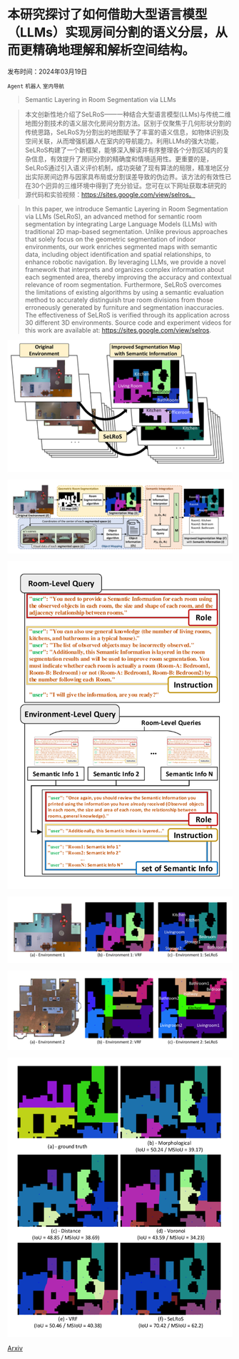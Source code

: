 # 本研究探讨了如何借助大型语言模型（LLMs）实现房间分割的语义分层，从而更精确地理解和解析空间结构。

发布时间：2024年03月19日

`Agent` `机器人` `室内导航`

> Semantic Layering in Room Segmentation via LLMs

> 本文创新性地介绍了SeLRoS——一种结合大型语言模型(LLMs)与传统二维地图分割技术的语义层次化房间分割方法。区别于仅聚焦于几何形状分割的传统思路，SeLRoS为分割出的地图赋予了丰富的语义信息，如物体识别及空间关联，从而增强机器人在室内的导航能力。利用LLMs的强大功能，SeLRoS构建了一个新框架，能够深入解读并有序整理各个分割区域内的复杂信息，有效提升了房间分割的精确度和情境适用性。更重要的是，SeLRoS通过引入语义评价机制，成功突破了现有算法的局限，精准地区分出实际房间边界与因家具布局或分割误差导致的伪边界。该方法的有效性已在30个迥异的三维环境中得到了充分验证。您可在以下网址获取本研究的源代码和实验视频：https://sites.google.com/view/selros。

> In this paper, we introduce Semantic Layering in Room Segmentation via LLMs (SeLRoS), an advanced method for semantic room segmentation by integrating Large Language Models (LLMs) with traditional 2D map-based segmentation. Unlike previous approaches that solely focus on the geometric segmentation of indoor environments, our work enriches segmented maps with semantic data, including object identification and spatial relationships, to enhance robotic navigation. By leveraging LLMs, we provide a novel framework that interprets and organizes complex information about each segmented area, thereby improving the accuracy and contextual relevance of room segmentation. Furthermore, SeLRoS overcomes the limitations of existing algorithms by using a semantic evaluation method to accurately distinguish true room divisions from those erroneously generated by furniture and segmentation inaccuracies. The effectiveness of SeLRoS is verified through its application across 30 different 3D environments. Source code and experiment videos for this work are available at: https://sites.google.com/view/selros.

![本研究探讨了如何借助大型语言模型（LLMs）实现房间分割的语义分层，从而更精确地理解和解析空间结构。](../../../paper_images/2403.12920/x1.png)

![本研究探讨了如何借助大型语言模型（LLMs）实现房间分割的语义分层，从而更精确地理解和解析空间结构。](../../../paper_images/2403.12920/x2.png)

![本研究探讨了如何借助大型语言模型（LLMs）实现房间分割的语义分层，从而更精确地理解和解析空间结构。](../../../paper_images/2403.12920/x3.png)

![本研究探讨了如何借助大型语言模型（LLMs）实现房间分割的语义分层，从而更精确地理解和解析空间结构。](../../../paper_images/2403.12920/x4.png)

![本研究探讨了如何借助大型语言模型（LLMs）实现房间分割的语义分层，从而更精确地理解和解析空间结构。](../../../paper_images/2403.12920/x5.png)

![本研究探讨了如何借助大型语言模型（LLMs）实现房间分割的语义分层，从而更精确地理解和解析空间结构。](../../../paper_images/2403.12920/x6.png)

[Arxiv](https://arxiv.org/abs/2403.12920)